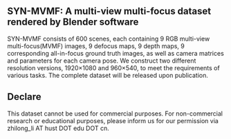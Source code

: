 ## SYN-MVMF: A multi-view multi-focus dataset rendered by Blender software

SYN-MVMF consists of 600 scenes, each containing 9 RGB multi-view multi-focus(MVMF) images, 9 defocus maps, 9 depth maps, 9 corresponding all-in-focus ground truth images, as well as camera matrices and parameters for each camera pose. We construct two different resolution versions, 1920×1080 and 960×540, to meet the requirements of various tasks. The complete dataset will be released upon publication.

## Declare

This dataset cannot be used for commercial purposes. For non-commercial research or educational purposes, please inform us for our permission via zhilong_li AT hust DOT edu DOT cn.
